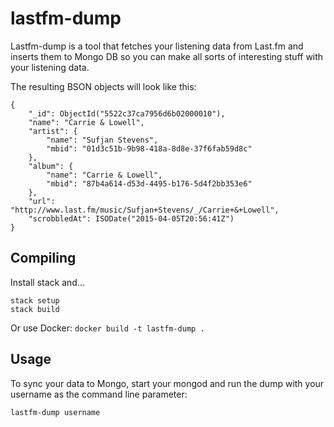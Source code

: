 # lastfm-dump

Lastfm-dump is a tool that fetches your listening data from Last.fm and inserts them to Mongo DB so you can make all sorts of interesting stuff with your listening data.

The resulting BSON objects will look like this:

```
{
    "_id": ObjectId("5522c37ca7956d6b02000010"),
    "name": "Carrie & Lowell",
    "artist": {
        "name": "Sufjan Stevens",
        "mbid": "01d3c51b-9b98-418a-8d8e-37f6fab59d8c"
    },
    "album": {
        "name": "Carrie & Lowell",
        "mbid": "87b4a614-d53d-4495-b176-5d4f2bb353e6"
    },
    "url": "http://www.last.fm/music/Sufjan+Stevens/_/Carrie+&+Lowell",
    "scrobbledAt": ISODate("2015-04-05T20:56:41Z")
}
```

## Compiling

Install stack and...

```
stack setup
stack build
```

Or use Docker:
`docker build -t lastfm-dump .`

## Usage

To sync your data to Mongo, start your mongod and run the dump with your username as the command line parameter: 

`lastfm-dump username`
